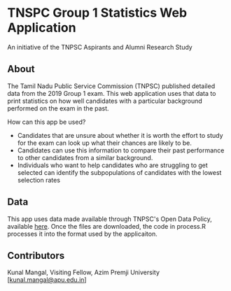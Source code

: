 # TNSPC Group 1 Statistics Web Application
An initiative of the TNPSC Aspirants and Alumni Research Study

## About
The Tamil Nadu Public Service Commission (TNPSC) published detailed data from the 2019 Group 1 exam. This web application uses that data to print statistics on how well candidates with a particular background performed on the exam in the past.

How can this app be used?
* Candidates that are unsure about whether it is worth the effort to study for the exam can look up what their chances are likely to be.
* Candidates can use this information to compare their past performance to other candidates from a similar background.
* Individuals who want to help candidates who are struggling to get selected can identify the subpopulations of candidates with the lowest selection rates

## Data
This app uses data made available through TNPSC's Open Data Policy, available [here](https://tnpsc.gov.in/English/OpenDataPolicy.aspx). Once the files are downloaded, the code in process.R processes it into the format used by the applicaiton.

## Contributors

Kunal Mangal, Visiting Fellow, Azim Premji University [kunal.mangal@apu.edu.in]
